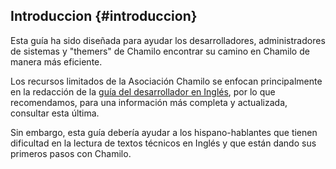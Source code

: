 ## Introduccion {#introduccion}

Esta guía ha sido diseñada para ayudar los desarrolladores, administradores de 
sistemas y "themers" de Chamilo encontrar su camino en Chamilo de manera más
eficiente.

Los recursos limitados de la Asociación Chamilo se enfocan
principalmente en la redacción de la [guía del desarrollador en Inglés](../../en/developer/README.md),
por lo que recomendamos, para una información más completa y actualizada, consultar esta última.
  
Sin embargo, esta guía debería ayudar a los hispano-hablantes que tienen 
dificultad en la lectura de textos técnicos en Inglés y que están dando sus
primeros pasos con Chamilo.
